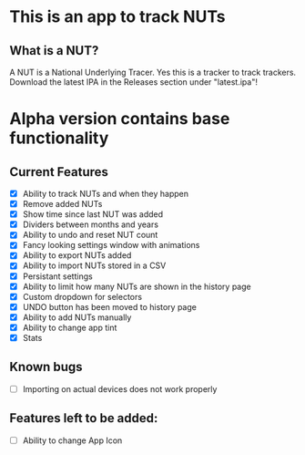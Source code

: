 #  This is an app to track NUTs

## What is a NUT?
A NUT is a National Underlying Tracer.
Yes this is a tracker to track trackers.
Download the latest IPA in the Releases section under "latest.ipa"!

# Alpha version contains base functionality

## Current Features
- [x] Ability to track NUTs and when they happen
- [x] Remove added NUTs
- [x] Show time since last NUT was added
- [x] Dividers between months and years
- [x] Ability to undo and reset NUT count
- [x] Fancy looking settings window with animations
- [x] Ability to export NUTs added
- [x] Ability to import NUTs stored in a CSV
- [x] Persistant settings
- [x] Ability to limit how many NUTs are shown in the history page
- [x] Custom dropdown for selectors
- [x] UNDO button has been moved to history page
- [x] Ability to add NUTs manually
- [x] Ability to change app tint
- [x] Stats

## Known bugs
- [ ] Importing on actual devices does not work properly

## Features left to be added:
- [ ] Ability to change App Icon
